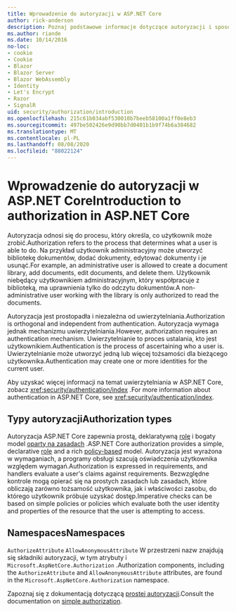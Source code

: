 ```yaml
---
title: Wprowadzenie do autoryzacji w ASP.NET Core
author: rick-anderson
description: Poznaj podstawowe informacje dotyczące autoryzacji i sposobu działania autoryzacji w aplikacjach ASP.NET Core.
ms.author: riande
ms.date: 10/14/2016
no-loc:
- cookie
- Cookie
- Blazor
- Blazor Server
- Blazor WebAssembly
- Identity
- Let's Encrypt
- Razor
- SignalR
uid: security/authorization/introduction
ms.openlocfilehash: 215c61b034abf530010b7beeb58100a1ff0e8eb3
ms.sourcegitcommit: 497be502426e9d90bb7d0401b1b9f74b6a384682
ms.translationtype: MT
ms.contentlocale: pl-PL
ms.lasthandoff: 08/08/2020
ms.locfileid: "88022124"
---
```

# <a name="introduction-to-authorization-in-aspnet-core"></a><span data-ttu-id="501f7-103">Wprowadzenie do autoryzacji w ASP.NET Core</span><span class="sxs-lookup"><span data-stu-id="501f7-103">Introduction to authorization in ASP.NET Core</span></span>

<a name="security-authorization-introduction"></a>

<span data-ttu-id="501f7-104">Autoryzacja odnosi się do procesu, który określa, co użytkownik może zrobić.</span><span class="sxs-lookup"><span data-stu-id="501f7-104">Authorization refers to the process that determines what a user is able to do.</span></span> <span data-ttu-id="501f7-105">Na przykład użytkownik administracyjny może utworzyć bibliotekę dokumentów, dodać dokumenty, edytować dokumenty i je usunąć.</span><span class="sxs-lookup"><span data-stu-id="501f7-105">For example, an administrative user is allowed to create a document library, add documents, edit documents, and delete them.</span></span> <span data-ttu-id="501f7-106">Użytkownik niebędący użytkownikiem administracyjnym, który współpracuje z biblioteką, ma uprawnienia tylko do odczytu dokumentów.</span><span class="sxs-lookup"><span data-stu-id="501f7-106">A non-administrative user working with the library is only authorized to read the documents.</span></span>

<span data-ttu-id="501f7-107">Autoryzacja jest prostopadła i niezależna od uwierzytelniania.</span><span class="sxs-lookup"><span data-stu-id="501f7-107">Authorization is orthogonal and independent from authentication.</span></span> <span data-ttu-id="501f7-108">Autoryzacja wymaga jednak mechanizmu uwierzytelniania.</span><span class="sxs-lookup"><span data-stu-id="501f7-108">However, authorization requires an authentication mechanism.</span></span> <span data-ttu-id="501f7-109">Uwierzytelnianie to proces ustalania, kto jest użytkownikiem.</span><span class="sxs-lookup"><span data-stu-id="501f7-109">Authentication is the process of ascertaining who a user is.</span></span> <span data-ttu-id="501f7-110">Uwierzytelnianie może utworzyć jedną lub więcej tożsamości dla bieżącego użytkownika.</span><span class="sxs-lookup"><span data-stu-id="501f7-110">Authentication may create one or more identities for the current user.</span></span>

<span data-ttu-id="501f7-111">Aby uzyskać więcej informacji na temat uwierzytelniania w ASP.NET Core, zobacz <xref:security/authentication/index> .</span><span class="sxs-lookup"><span data-stu-id="501f7-111">For more information about authentication in ASP.NET Core, see <xref:security/authentication/index>.</span></span>

## <a name="authorization-types"></a><span data-ttu-id="501f7-112">Typy autoryzacji</span><span class="sxs-lookup"><span data-stu-id="501f7-112">Authorization types</span></span>

<span data-ttu-id="501f7-113">Autoryzacja ASP.NET Core zapewnia prostą, deklaratywną [rolę](xref:security/authorization/roles) i bogaty model [oparty na zasadach](xref:security/authorization/policies) .</span><span class="sxs-lookup"><span data-stu-id="501f7-113">ASP.NET Core authorization provides a simple, declarative [role](xref:security/authorization/roles) and a rich [policy-based](xref:security/authorization/policies) model.</span></span> <span data-ttu-id="501f7-114">Autoryzacja jest wyrażona w wymaganiach, a programy obsługi szacują oświadczenia użytkownika względem wymagań.</span><span class="sxs-lookup"><span data-stu-id="501f7-114">Authorization is expressed in requirements, and handlers evaluate a user's claims against requirements.</span></span> <span data-ttu-id="501f7-115">Bezwzględne kontrole mogą opierać się na prostych zasadach lub zasadach, które obliczają zarówno tożsamość użytkownika, jak i właściwości zasobu, do którego użytkownik próbuje uzyskać dostęp.</span><span class="sxs-lookup"><span data-stu-id="501f7-115">Imperative checks can be based on simple policies or policies which evaluate both the user identity and properties of the resource that the user is attempting to access.</span></span>

## <a name="namespaces"></a><span data-ttu-id="501f7-116">Namespaces</span><span class="sxs-lookup"><span data-stu-id="501f7-116">Namespaces</span></span>

<span data-ttu-id="501f7-117">`AuthorizeAttribute` `AllowAnonymousAttribute` W przestrzeni nazw znajdują się składniki autoryzacji, w tym atrybuty i `Microsoft.AspNetCore.Authorization` .</span><span class="sxs-lookup"><span data-stu-id="501f7-117">Authorization components, including the `AuthorizeAttribute` and `AllowAnonymousAttribute` attributes, are found in the `Microsoft.AspNetCore.Authorization` namespace.</span></span>

<span data-ttu-id="501f7-118">Zapoznaj się z dokumentacją dotyczącą [prostej autoryzacji](xref:security/authorization/simple).</span><span class="sxs-lookup"><span data-stu-id="501f7-118">Consult the documentation on [simple authorization](xref:security/authorization/simple).</span></span>
